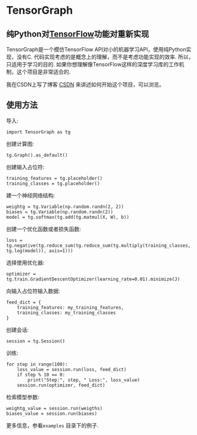 # TensorGraph
## 纯Python对<a href="http://www.tensorflow.org">TensorFlow</a>功能对重新实现

TensorGraph是一个模仿TensorFlow API对小的机器学习API，使用纯Python实现，没有C. 代码实现考虑的是概念上的理解，而不是考虑功能实现的效率. 所以，只适用于学习的目的. 如果你想理解像TensorFlow这样的深度学习库的工作机制，这个项目是非常适合的. 

我在CSDN上写了博客 <a href="http://www.csdn.net/">CSDN</a> 来讲述如何开始这个项目，可以浏览。

## 使用方法
导入:

    import TensorGraph as tg

创建计算图:

    tg.Graph().as_default()

创建输入占位符:

    training_features = tg.placeholder()
    training_classes = tg.placeholder()

建一个神经网络结构:

	weightg = tg.Variable(np.random.randn(2, 2))
	biases = tg.Variable(np.random.randn(2))
	model = tg.softmax(tg.add(tg.matmul(X, W), b))

创建一个优化函数或者损失函数:

    loss = tg.negative(tg.reduce_sum(tg.reduce_sum(tg.multiply(training_classes, tg.log(model)), axis=1)))

选择使用优化器:

    optimizer = tg.train.GradientDescentOptimizer(learning_rate=0.01).minimize(J)

向输入占位符输入数据:

	feed_dict = {
		training_features: my_training_features,
		training_classes: my_training_classes
	}

创建会话:

	session = tg.Session()

训练:

	for step in range(100):
		loss_value = session.run(loss, feed_dict)
		if step % 10 == 0:
			print("Step:", step, " Loss:", loss_value)
		session.run(optimizer, feed_dict)

检索模型参数:

	weightg_value = session.run(weigths)
	biases_value = session.run(biases)

更多信息，参看`examples` 目录下的例子.
